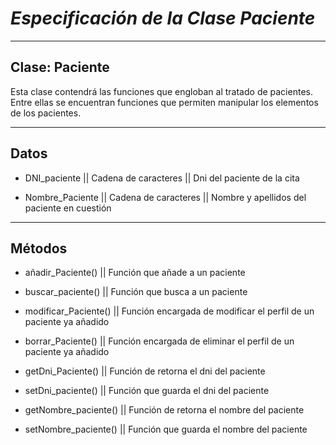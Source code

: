 # ***Especificación de la Clase Paciente***
---
Clase: Paciente
---
Esta clase contendrá las funciones que engloban al tratado de pacientes. Entre ellas se encuentran funciones que permiten manipular los elementos de los pacientes.

---
Datos
---

* DNI_paciente          || Cadena de caracteres || Dni del paciente de la cita

* Nombre_Paciente       || Cadena de caracteres || Nombre y apellidos del paciente en cuestión

---
Métodos
---
* añadir_Paciente()          || Función que añade a un paciente

* buscar_paciente()          || Función que busca a un paciente

* modificar_Paciente()        || Función encargada de modificar el perfil de un paciente ya añadido

* borrar_Paciente()        || Función encargada de eliminar el perfil de un paciente ya añadido

* getDni_Paciente()        || Función de retorna el dni del paciente

* setDni_paciente()       || Función que guarda el dni del paciente

* getNombre_paciente()    || Función de retorna el nombre del paciente

* setNombre_paciente()    || Función que guarda el nombre del paciente

